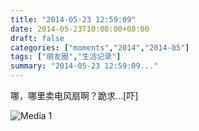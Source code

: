 ```yaml
---
title: "2014-05-23 12:59:09"
date: 2014-05-23T10:00:00+08:00
draft: false
categories: ["moments","2014","2014-05"]
tags: ["朋友圈","生活记录"]
summary: "2014-05-23 12:59:09..."
---
```


哪，哪里卖电风扇啊？跪求…[吓]

![Media 1](/Moments/photos/2014-05-23/201405231259090.jpg)


